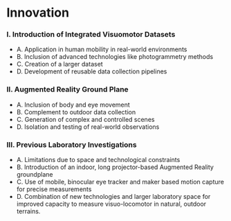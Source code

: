 
# Innovation

### I. Introduction of Integrated Visuomotor Datasets
- A. Application in human mobility in real-world environments
- B. Inclusion of advanced technologies like photogrammetry methods
- C. Creation of a larger dataset
- D. Development of reusable data collection pipelines

### II. Augmented Reality Ground Plane
- A. Inclusion of body and eye movement
- B. Complement to outdoor data collection
- C. Generation of complex and controlled scenes
- D. Isolation and testing of real-world observations

### III. Previous Laboratory Investigations
- A. Limitations due to space and technological constraints
- B. Introduction of an indoor, long projector-based Augmented Reality groundplane
- C. Use of mobile, binocular eye tracker and maker based motion capture for precise measurements
- D. Combination of new technologies and larger laboratory space for improved capacity to measure visuo-locomotor in natural, outdoor terrains.
